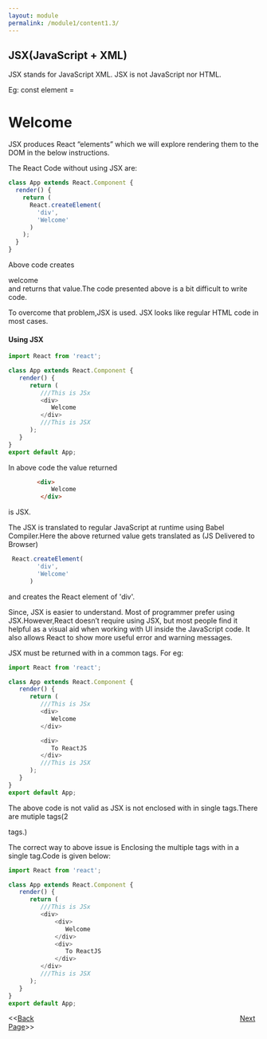 ```yaml
---
layout: module
permalink: /module1/content1.3/
---
```


## JSX(JavaScript + XML)

JSX stands for JavaScript XML. JSX is not JavaScript nor HTML.

Eg: const element = <h1>Welcome</h1>

JSX produces React “elements” which we will explore rendering them to the DOM in the below instructions.

The React Code without using JSX are:
```js
class App extends React.Component {
  render() {
    return (
      React.createElement(
        'div',
        'Welcome'
      )
    );
  }
}
```

Above code creates <div>welcome<div> and returns that value.The code presented above is a bit
difficult to write code.	

To overcome that problem,JSX is used.
JSX looks like regular HTML code in most cases.

#### Using JSX 

```js
import React from 'react';

class App extends React.Component {
   render() {
      return (
         ///This is JSx
         <div>
            Welcome
         </div>
         ///This is JSX
      );
   }
}
export default App;
```

In above code the value returned 
```html
		<div>
            Welcome
         </div>
```
is JSX. 

The JSX is translated to regular JavaScript at runtime using Babel Compiler.Here the above returned value gets translated as (JS Delivered to Browser)
```js
 React.createElement(
        'div',
        'Welcome'
      )
```

and creates the React element of 'div'.

Since, JSX is easier to understand. Most of programmer prefer using JSX.However,React doesn’t require using JSX, but most people find it helpful as a visual aid when working with UI inside the JavaScript code. It also allows React to show more useful error and warning messages.

JSX must be returned with in a common tags.
For eg:
```js
import React from 'react';

class App extends React.Component {
   render() {
      return (
         ///This is JSx
         <div>
            Welcome
         </div>

         <div>
         	To ReactJS
         </div>
         ///This is JSX
      );
   }
}
export default App;
```
The above code is not valid as JSX is not enclosed with in single tags.There are mutiple tags(2 <div> tags.)

The correct way to above issue is Enclosing the multiple tags with in a single tag.Code is given below:
```js
import React from 'react';

class App extends React.Component {
   render() {
      return (
         ///This is JSx
         <div>
	         <div>
	            Welcome
	         </div>
	         <div>
	         	To ReactJS
	         </div>
         </div>	
         ///This is JSX
      );
   }
}
export default App;
```

<<[Back](/ReactJs/module1/content1.2)&nbsp; &nbsp; &nbsp; &nbsp; &nbsp; &nbsp; &nbsp; &nbsp; &nbsp; &nbsp; &nbsp; &nbsp; &nbsp; &nbsp; &nbsp; &nbsp;&nbsp; &nbsp; &nbsp; &nbsp; &nbsp; &nbsp; &nbsp; &nbsp; &nbsp; &nbsp; &nbsp; &nbsp; &nbsp; &nbsp; &nbsp; &nbsp; &nbsp; &nbsp; &nbsp; &nbsp; &nbsp; &nbsp; &nbsp; &nbsp; &nbsp; &nbsp; &nbsp; &nbsp; &nbsp; &nbsp; &nbsp; &nbsp; &nbsp; &nbsp; &nbsp; &nbsp; &nbsp; [Next Page](/ReactJs/module2/content2.1)>>

